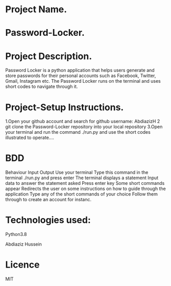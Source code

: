 # Project Name.
 # Password-Locker.

# Project Description.
Password Locker is a python application that helps users generate and store passwords for their personal accounts such as Facebook, Twitter, Gmail, Instagram etc. The Password Locker runs on the terminal and uses short codes to navigate through it. 
# Project-Setup Instructions.
1.Open your github account and search for github username: AbdiazizH
2 git clone the Password-Locker repository into your local repository 
3.Open your terminal and run the command ./run.py and use the short codes illustrated to operate....
# BDD
Behaviour   Input   Output
Use your terminal   Type this command in the terminal ./run.py and press enter  The terminal displays a statement
Input data to answer the statement asked    Press enter key Some short commands appear
Redirects the user on some instructions on how to guide through the application Type any of the short commands of your choice   Follow them through to create an account for instanc.
# Technologies used:
 Python3.8
<!-- # Author -->
Abdiaziz Hussein
# Licence
MIT
